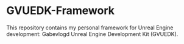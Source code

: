 # GVUEDK-Framework
This repository contains my personal framework for Unreal Engine development: Gabevlogd Unreal Engine Development Kit (GVUEDK).
